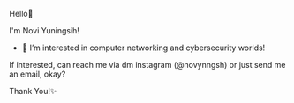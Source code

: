 Hello👋

I'm Novi Yuningsih!
- 👀 I’m interested in computer networking and cybersecurity worlds!

If interested, can reach me via dm instagram (@novynngsh) or just send me an email, okay?

Thank You!✨

<!---
noviyn/noviyn is a ✨ special ✨ repository because its `README.md` (this file) appears on your GitHub profile.
You can click the Preview link to take a look at your changes.
--->
